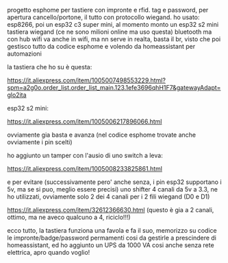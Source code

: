 progetto esphome per tastiere con impronte e rfid. tag e password, per apertura cancello/portone, il tutto con protocollo wiegand.
ho usato: esp8266, poi un esp32 c3 super mini, al momento monto un esp32 s2 mini
tastiera wiegand (ce ne sono milioni online ma uso questa) bluetooth ma con hub wifi va anche in wifi, ma nn serve in realta, basta il br, visto che poi gestisco tutto da codice esphome e volendo da homeassistant per automazioni


la tastiera che ho su è questa: 

https://it.aliexpress.com/item/1005007498553229.html?spm=a2g0o.order_list.order_list_main.123.1efe3696qhH1F7&gatewayAdapt=glo2ita


esp32 s2 mini: 

https://it.aliexpress.com/item/1005006217896066.html


ovviamente gia basta e avanza (nel codice esphome trovate anche ovviamente i pin scelti)


ho aggiunto un tamper con l'ausio di uno switch a leva: 

https://it.aliexpress.com/item/1005008233825861.html


e per evitare (successivamente pero' anche senza, i pin esp32 supportano i 5v, ma se si puo, meglio essere precisi) uno shifter 4 canali da 5v a 3.3, ne ho utilizzati, ovviamente solo 2 dei 4 canali per i 2 fili wiegand (D0 e D1)

https://it.aliexpress.com/item/32612366630.html (questo è gia a 2 canali, ottimo, ma ne aveco qualcuno a 4, riciclo!!!)


ecco tutto, la tastiera funziona una favola e fa il suo, memorizzo su codice le impronte/badge/password permamenti cosi da gestirle a prescindere di homeassistant, ed ho aggiunto un UPS da 1000 VA cosi anche senza rete elettrica, apro quando voglio!
